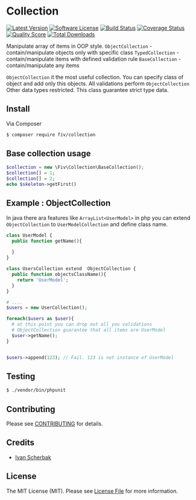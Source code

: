 # Collection

[![Latest Version](https://img.shields.io/github/release/funivan/collection.svg?style=flat-square)](https://github.com/funivan/collection/releases)
[![Software License](https://img.shields.io/badge/license-MIT-brightgreen.svg?style=flat-square)](LICENSE.md)
[![Build Status](https://img.shields.io/travis/funivan/collection/master.svg?style=flat-square)](https://travis-ci.org/funivan/collection)
[![Coverage Status](https://img.shields.io/scrutinizer/coverage/g/funivan/collection.svg?style=flat-square)](https://scrutinizer-ci.com/g/funivan/collection/code-structure)
[![Quality Score](https://img.shields.io/scrutinizer/g/funivan/collection.svg?style=flat-square)](https://scrutinizer-ci.com/g/funivan/collection)
[![Total Downloads](https://img.shields.io/packagist/dt/funivan/collection.svg?style=flat-square)](https://packagist.org/packages/funivan/collection)

Manipulate array of items in OOP style.
`ObjectCollection` - contain/manipulate objects only with specific class
`TypedCollection`  - contain/manipulate items with defined validation rule 
`BaseCollection`  - contain/manipulate any items 

`ObjectCollection` it the most useful collection. 
You can specify class of object and add only this objects. All validations perform `ObjectCollection` Other data types restricted.
This class guarantee strict type data.
 

## Install

Via Composer

``` bash
$ composer require fiv/collection
```


## Base collection usage


``` php
$collection = new \Fiv\Collection\BaseCollection();
$collection[] = 1;
$collection[] = 2;
echo $skeleton->getFirst()
```


## Example : ObjectCollection 
In java there ara features like `ArrayList<UserModel>` in php you can extend `ObjectCollection` to `UserModelCollection` and define class name.

```php
class UserModel {
  public function getName(){
  
  }
}

class UsersCollection extend  ObjectCollection {
  public function objectsClassName(){
    return 'UserModel';
  }
}

# .... 
$users = new UserCollection();

foreach($users as $user){
  # at this point you can drop out all you validations
  # ObjectCollection guarantee that all items are UserModel
  $user->getName(); 
}


$users->append(123); // Fail. 123 is not instance of UserModel  

```

## Testing

``` bash
$ ./vendor/bin/phpunit
```

## Contributing

Please see [CONTRIBUTING](https://github.com/funivan/collection/blob/master/CONTRIBUTING.md) for details.

## Credits

- [Ivan Scherbak](https://github.com/funivan)

## License

The MIT License (MIT). Please see [License File](LICENSE.md) for more information.
